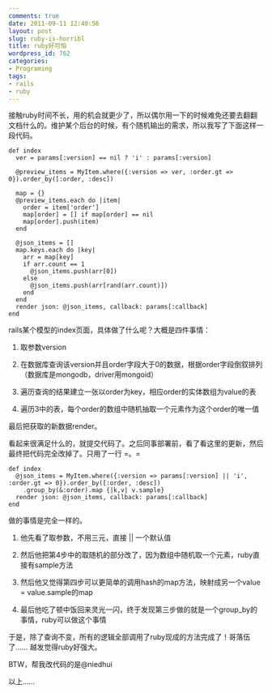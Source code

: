 ```yaml
---
comments: true
date: 2011-09-11 12:40:56
layout: post
slug: ruby-is-horribl
title: ruby好可怕
wordpress_id: 762
categories:
- Programing
tags:
- rails
- ruby
---
```


接触ruby时间不长，用的机会就更少了，所以偶尔用一下的时候难免还要去翻翻文档什么的。维护某个后台的时候，有个随机输出的需求，所以我写了下面这样一段代码。



    
    def index
      ver = params[:version] == nil ? 'i' : params[:version]
    
      @preview_items = MyItem.where({:version => ver, :order.gt => 0}).order_by([:order, :desc])
    
      map = {}
      @preview_items.each do |item|
        order = item['order']
        map[order] = [] if map[order] == nil
        map[order].push(item)
      end
    
      @json_items = []
      map.keys.each do |key|
        arr = map[key]
        if arr.count == 1
          @json_items.push(arr[0])
        else
          @json_items.push(arr[rand(arr.count)])
        end
      end
      render json: @json_items, callback: params[:callback]
    end




rails某个模型的index页面，具体做了什么呢？大概是四件事情：





	
  1. 取参数version

	
  2. 在数据库查询该version并且order字段大于0的数据，根据order字段倒叙排列（数据库是mongodb，driver用mongoid）

	
  3. 遍历查询的结果建立一张以order为key，相应order的实体数组为value的表

	
  4. 遍历3中的表，每个order的数组中随机抽取一个元素作为这个order的唯一值




最后把获取的新数据render。




看起来很满足什么的，就提交代码了。之后同事部署前，看了看这里的更新，然后最终把代码完全改掉了。只用了一行 =。=



    
    def index
      @json_items = MyItem.where({:version => params[:version] || 'i', :order.gt => 0}).order_by([:order, :desc])
        .group_by(&:order).map {|k,v| v.sample}
      render json: @json_items, callback: params[:callback]
    end
    




做的事情是完全一样的。





	
  1. 他先看了取参数，不用三元，直接 || 一个默认值

	
  2. 然后他把第4步中的取随机的部分改了，因为数组中随机取一个元素，ruby直接有sample方法

	
  3. 然后他又觉得第四步可以更简单的调用hash的map方法，映射成另一个value = value.sample的map

	
  4. 最后他吃了顿中饭回来灵光一闪，终于发现第三步做的就是一个group_by的事情，ruby可以做这个事情




于是，除了查询不变，所有的逻辑全部调用了ruby现成的方法完成了！哥落伍了…… 越发觉得ruby好强大。




BTW，帮我改代码的是@niedhui




以上……



